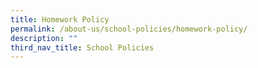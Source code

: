 ```yaml
---
title: Homework Policy
permalink: /about-us/school-policies/homework-policy/
description: ""
third_nav_title: School Policies
---
```

